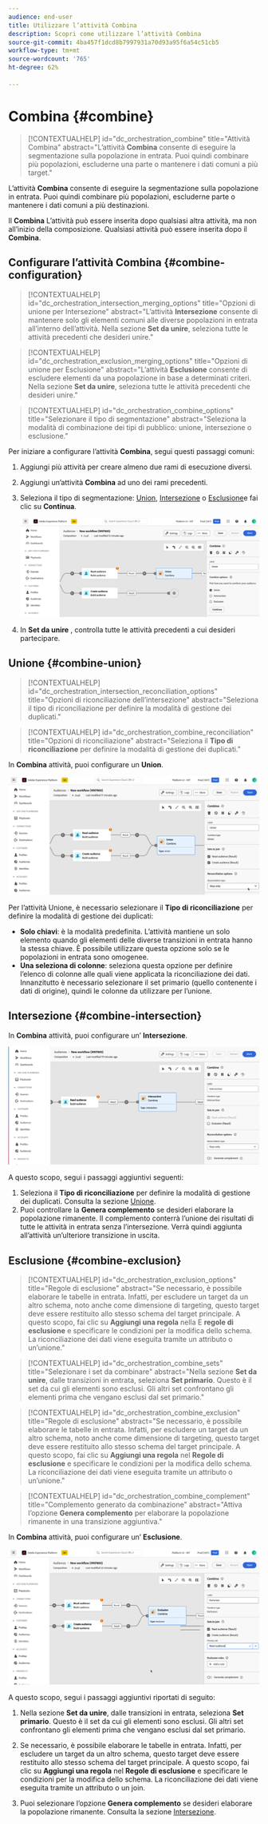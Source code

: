 ```yaml
---
audience: end-user
title: Utilizzare l’attività Combina
description: Scopri come utilizzare l’attività Combina
source-git-commit: 4ba457f1dcd8b7997931a70d93a95f6a54c51cb5
workflow-type: tm+mt
source-wordcount: '765'
ht-degree: 62%

---
```



# Combina {#combine}

>[!CONTEXTUALHELP]
>id="dc_orchestration_combine"
>title="Attività Combina"
>abstract="L’attività **Combina** consente di eseguire la segmentazione sulla popolazione in entrata. Puoi quindi combinare più popolazioni, escluderne una parte o mantenere i dati comuni a più target."

L’attività **Combina** consente di eseguire la segmentazione sulla popolazione in entrata. Puoi quindi combinare più popolazioni, escluderne parte o mantenere i dati comuni a più destinazioni.

Il **Combina** L’attività può essere inserita dopo qualsiasi altra attività, ma non all’inizio della composizione. Qualsiasi attività può essere inserita dopo il **Combina**.

## Configurare l’attività Combina {#combine-configuration}

>[!CONTEXTUALHELP]
>id="dc_orchestration_intersection_merging_options"
>title="Opzioni di unione per Intersezione"
>abstract="L’attività **Intersezione** consente di mantenere solo gli elementi comuni alle diverse popolazioni in entrata all’interno dell’attività. Nella sezione **Set da unire**, seleziona tutte le attività precedenti che desideri unire."

>[!CONTEXTUALHELP]
>id="dc_orchestration_exclusion_merging_options"
>title="Opzioni di unione per Esclusione"
>abstract="L’attività **Esclusione** consente di escludere elementi da una popolazione in base a determinati criteri. Nella sezione **Set da unire**, seleziona tutte le attività precedenti che desideri unire."

>[!CONTEXTUALHELP]
>id="dc_orchestration_combine_options"
>title="Selezionare il tipo di segmentazione"
>abstract="Seleziona la modalità di combinazione dei tipi di pubblico: unione, intersezione o esclusione."

Per iniziare a configurare l’attività **Combina**, segui questi passaggi comuni:

1. Aggiungi più attività per creare almeno due rami di esecuzione diversi.

1. Aggiungi un’attività **Combina** ad uno dei rami precedenti.

1. Seleziona il tipo di segmentazione: [Union](#union), [Intersezione](#intersection) o [Esclusione](#exclusion)e fai clic su **Continua**.

   ![](../assets/combine.png)

1. In **Set da unire** , controlla tutte le attività precedenti a cui desideri partecipare.

## Unione {#combine-union}

>[!CONTEXTUALHELP]
>id="dc_orchestration_intersection_reconciliation_options"
>title="Opzioni di riconciliazione dell’intersezione"
>abstract="Seleziona il tipo di riconciliazione per definire la modalità di gestione dei duplicati."

>[!CONTEXTUALHELP]
>id="dc_orchestration_combine_reconciliation"
>title="Opzioni di riconciliazione"
>abstract="Seleziona il **Tipo di riconciliazione** per definire la modalità di gestione dei duplicati."

In **Combina** attività, puoi configurare un **Union**.

![](../assets/combine-union.png)

Per l’attività Unione, è necessario selezionare il **Tipo di riconciliazione** per definire la modalità di gestione dei duplicati:

* **Solo chiavi**: è la modalità predefinita. L’attività mantiene un solo elemento quando gli elementi delle diverse transizioni in entrata hanno la stessa chiave. È possibile utilizzare questa opzione solo se le popolazioni in entrata sono omogenee.
* **Una seleziona di colonne**: seleziona questa opzione per definire l’elenco di colonne alle quali viene applicata la riconciliazione dei dati. Innanzitutto è necessario selezionare il set primario (quello contenente i dati di origine), quindi le colonne da utilizzare per l’unione.

## Intersezione  {#combine-intersection}

In **Combina** attività, puoi configurare un’ **Intersezione**.

![](../assets/combine-intersection.png)

A questo scopo, segui i passaggi aggiuntivi seguenti:

1. Seleziona il **Tipo di riconciliazione** per definire la modalità di gestione dei duplicati. Consulta la sezione [Unione](#union).
1. Puoi controllare la **Genera complemento** se desideri elaborare la popolazione rimanente. Il complemento conterrà l’unione dei risultati di tutte le attività in entrata senza l’intersezione. Verrà quindi aggiunta all’attività un’ulteriore transizione in uscita.

## Esclusione {#combine-exclusion}

>[!CONTEXTUALHELP]
>id="dc_orchestration_exclusion_options"
>title="Regole di esclusione"
>abstract="Se necessario, è possibile elaborare le tabelle in entrata. Infatti, per escludere un target da un altro schema, noto anche come dimensione di targeting, questo target deve essere restituito allo stesso schema del target principale. A questo scopo, fai clic su **Aggiungi una regola** nella E **regole di esclusione** e specificare le condizioni per la modifica dello schema. La riconciliazione dei dati viene eseguita tramite un attributo o un’unione."

>[!CONTEXTUALHELP]
>id="dc_orchestration_combine_sets"
>title="Selezionare i set da combinare"
>abstract="Nella sezione **Set da unire**, dalle transizioni in entrata, seleziona **Set primario**. Questo è il set da cui gli elementi sono esclusi. Gli altri set confrontano gli elementi prima che vengano esclusi dal set primario."

>[!CONTEXTUALHELP]
>id="dc_orchestration_combine_exclusion"
>title="Regole di esclusione"
>abstract="Se necessario, è possibile elaborare le tabelle in entrata. Infatti, per escludere un target da un altro schema, noto anche come dimensione di targeting, questo target deve essere restituito allo stesso schema del target principale. A questo scopo, fai clic su **Aggiungi una regola** nel **Regole di esclusione** e specificare le condizioni per la modifica dello schema. La riconciliazione dei dati viene eseguita tramite un attributo o un’unione."

>[!CONTEXTUALHELP]
>id="dc_orchestration_combine_complement"
>title="Complemento generato da combinazione"
>abstract="Attiva l’opzione **Genera complemento** per elaborare la popolazione rimanente in una transizione aggiuntiva."

In **Combina** attività, puoi configurare un’ **Esclusione**.

![](../assets/combine-exclusion.png)

A questo scopo, segui i passaggi aggiuntivi riportati di seguito:

1. Nella sezione **Set da unire**, dalle transizioni in entrata, seleziona **Set primario**. Questo è il set da cui gli elementi sono esclusi. Gli altri set confrontano gli elementi prima che vengano esclusi dal set primario.

1. Se necessario, è possibile elaborare le tabelle in entrata. Infatti, per escludere un target da un altro schema, questo target deve essere restituito allo stesso schema del target principale. A questo scopo, fai clic su **Aggiungi una regola** nel **Regole di esclusione** e specificare le condizioni per la modifica dello schema. La riconciliazione dei dati viene eseguita tramite un attributo o un join. <!-- pas compris-->
1. Puoi selezionare l’opzione **Genera complemento** se desideri elaborare la popolazione rimanente. Consulta la sezione [Intersezione](#intersection).

<!--
## Examples{#combine-examples}

In the following example, we are using a **Combine** activity and we add a **union** to retrieves all the profiles of the two queries: persons between 18 and 27 years old and persons between 34 and 40 years old.

![](../assets/workflow-union-example.png)

The following example shows the **intersection** between two query activities. It is being used here to retrieve profiles who are between 18 to 27 years old and whose email address has been provided.

![](../assets/workflow-intersection-example.png)

The following **exclusion** example shows two queries configured to filter profiles who are between 18 and 27 years old and have an Adobe email domain. The profiles with an Adobe email domain are then excluded from the first set. 

![](../assets/workflow-exclusion-example.png)
-->
